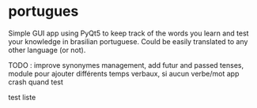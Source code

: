 # portugues

Simple GUI app using PyQt5 to keep track of the words you learn and test your knowledge in brasilian portuguese. Could be easily translated to any other language (or not).

TODO : improve synonymes management, add futur and passed tenses, module pour ajouter différents temps verbaux, si aucun verbe/mot app crash quand test

test liste